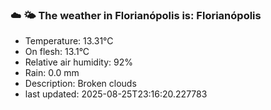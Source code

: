### ☁️ 🌤️  The weather in Florianópolis is: Florianópolis

- Temperature: 13.31°C
- On flesh: 13.1°C
- Relative air humidity: 92%
- Rain: 0.0 mm
- Description: Broken clouds
- last updated: 2025-08-25T23:16:20.227783
